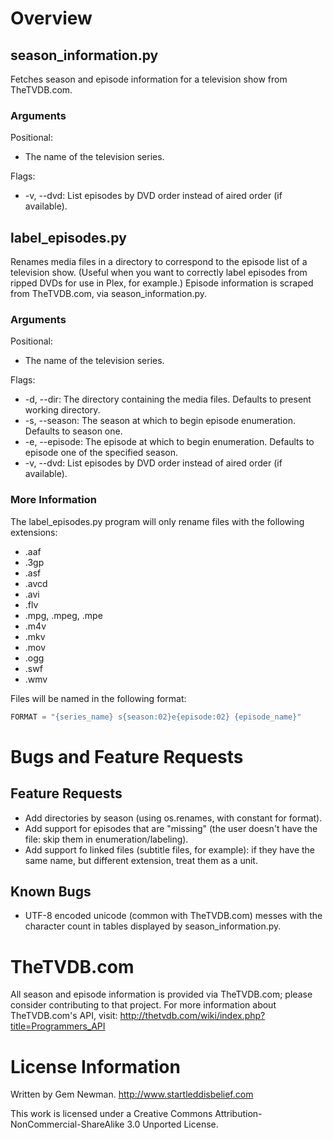 Overview
========

season_information.py
---------------------

Fetches season and episode information for a television show from TheTVDB.com.

### Arguments

Positional:
* The name of the television series.

Flags:
* -v, --dvd: List episodes by DVD order instead of aired order (if available).

label_episodes.py
-----------------

Renames media files in a directory to correspond to the episode list of a television show. (Useful when you want to correctly label episodes from ripped DVDs for use in Plex, for example.) Episode information is scraped from TheTVDB.com, via season_information.py.

### Arguments

Positional:
* The name of the television series.

Flags:
* -d, --dir: The directory containing the media files. Defaults to present working directory.
* -s, --season: The season at which to begin episode enumeration. Defaults to season one.
* -e, --episode: The episode at which to begin enumeration. Defaults to episode one of the specified season.
* -v, --dvd: List episodes by DVD order instead of aired order (if available).

### More Information

The label_episodes.py program will only rename files with the following extensions:

* .aaf
* .3gp
* .asf
* .avcd
* .avi
* .flv
* .mpg, .mpeg, .mpe
* .m4v
* .mkv
* .mov
* .ogg
* .swf
* .wmv

Files will be named in the following format:

```Python
FORMAT = "{series_name} s{season:02}e{episode:02} {episode_name}"
```

Bugs and Feature Requests
=========================

Feature Requests
----------------

* Add directories by season (using os.renames, with constant for format).
* Add support for episodes that are "missing" (the user doesn't have the file: skip them in enumeration/labeling).
* Add support fo linked files (subtitle files, for example): if they have the same name, but different extension, treat them as a unit.

Known Bugs
----------

* UTF-8 encoded unicode (common with TheTVDB.com) messes with the character count in tables displayed by season_information.py.

TheTVDB.com
===========

All season and episode information is provided via TheTVDB.com; please consider contributing to that project. For more information about TheTVDB.com's API, visit:
http://thetvdb.com/wiki/index.php?title=Programmers_API

License Information
===================

Written by Gem Newman.
http://www.startleddisbelief.com

This work is licensed under a Creative Commons Attribution-NonCommercial-ShareAlike 3.0 Unported License.
